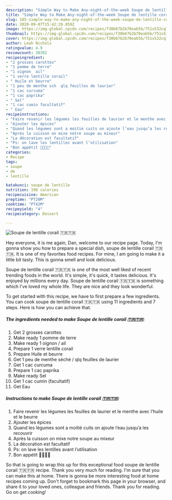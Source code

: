 ```yaml
---
description: "Simple Way to Make Any-night-of-the-week Soupe de lentille corail 🇹🇷🇹🇷"
title: "Simple Way to Make Any-night-of-the-week Soupe de lentille corail 🇹🇷🇹🇷"
slug: 185-simple-way-to-make-any-night-of-the-week-soupe-de-lentille-corail
date: 2020-09-07T15:42:29.859Z
image: https://img-global.cpcdn.com/recipes/f30b67b2b70eab5b/751x532cq70/soupe-de-lentille-corail-🇹🇷🇹🇷-photo-principale-de-la-recette.jpg
thumbnail: https://img-global.cpcdn.com/recipes/f30b67b2b70eab5b/751x532cq70/soupe-de-lentille-corail-🇹🇷🇹🇷-photo-principale-de-la-recette.jpg
cover: https://img-global.cpcdn.com/recipes/f30b67b2b70eab5b/751x532cq70/soupe-de-lentille-corail-🇹🇷🇹🇷-photo-principale-de-la-recette.jpg
author: Leah Nichols
ratingvalue: 4.9
reviewcount: 38392
recipeingredient:
- "2 grosses carottes"
- "1 pomme de terre"
- "1 oignon  ail"
- "1 verre lentille corail"
- " Huile et beurre"
- "1 peu de menthe sch  qlq feuilles de laurier"
- "1 cac curcuma"
- "1 cac paprika"
- " Sel"
- "1 cac cumin facultatif"
- " Eau"
recipeinstructions:
- "Faire revenir les légumes les feuilles de laurier et le menthe avec l’huile et le beurre"
- "Ajouter les épices"
- "Quand les légumes sont a moitié cuits on ajoute l’eau jusqu’a les recouvrir"
- "Après la cuisson on mixe notre soupe au mixeur"
- "La décoration est facultatif"
- "Ps: on lave les lentilles avant l’utilisation"
- "Bon appétit 🙏🏻🙏🏻"
categories:
- Recipe
tags:
- soupe
- de
- lentille

katakunci: soupe de lentille 
nutrition: 198 calories
recipecuisine: American
preptime: "PT20M"
cooktime: "PT42M"
recipeyield: "4"
recipecategory: Dessert

---
```



![Soupe de lentille corail 🇹🇷🇹🇷](https://img-global.cpcdn.com/recipes/f30b67b2b70eab5b/751x532cq70/soupe-de-lentille-corail-🇹🇷🇹🇷-photo-principale-de-la-recette.jpg)

Hey everyone, it is me again, Dan, welcome to our recipe page. Today, I'm gonna show you how to prepare a special dish, soupe de lentille corail 🇹🇷🇹🇷. It is one of my favorites food recipes. For mine, I am going to make it a little bit tasty. This is gonna smell and look delicious.

Soupe de lentille corail 🇹🇷🇹🇷 is one of the most well liked of recent trending foods in the world. It's simple, it's quick, it tastes delicious. It's enjoyed by millions every day. Soupe de lentille corail 🇹🇷🇹🇷 is something which I've loved my whole life. They are nice and they look wonderful.




To get started with this recipe, we have to first prepare a few ingredients. You can cook soupe de lentille corail 🇹🇷🇹🇷 using 11 ingredients and 7 steps. Here is how you can achieve that.

<!--inarticleads1-->

##### The ingredients needed to make Soupe de lentille corail 🇹🇷🇹🇷:

1. Get 2 grosses carottes
1. Make ready 1 pomme de terre
1. Make ready 1 oignon / ail
1. Prepare 1 verre lentille corail
1. Prepare  Huile et beurre
1. Get 1 peu de menthe séché / qlq feuilles de laurier
1. Get 1 cac curcuma
1. Prepare 1 cac paprika
1. Make ready  Sel
1. Get 1 cac cumin (facultatif)
1. Get  Eau




<!--inarticleads2-->

##### Instructions to make Soupe de lentille corail 🇹🇷🇹🇷:

1. Faire revenir les légumes les feuilles de laurier et le menthe avec l’huile et le beurre
1. Ajouter les épices
1. Quand les légumes sont a moitié cuits on ajoute l’eau jusqu’a les recouvrir
1. Après la cuisson on mixe notre soupe au mixeur
1. La décoration est facultatif
1. Ps: on lave les lentilles avant l’utilisation
1. Bon appétit 🙏🏻🙏🏻




So that is going to wrap this up for this exceptional food soupe de lentille corail 🇹🇷🇹🇷 recipe. Thank you very much for reading. I'm sure that you can make this at home. There is gonna be more interesting food at home recipes coming up. Don't forget to bookmark this page in your browser, and share it to your loved ones, colleague and friends. Thank you for reading. Go on get cooking!
